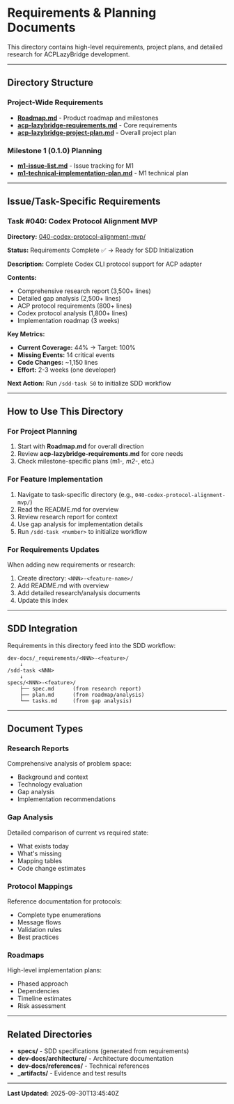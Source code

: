 # Requirements & Planning Documents

This directory contains high-level requirements, project plans, and detailed research for ACPLazyBridge development.

---

## Directory Structure

### Project-Wide Requirements
- **[Roadmap.md](./Roadmap.md)** - Product roadmap and milestones
- **[acp-lazybridge-requirements.md](./acp-lazybridge-requirements.md)** - Core requirements
- **[acp-lazybridge-project-plan.md](./acp-lazybridge-project-plan.md)** - Overall project plan

### Milestone 1 (0.1.0) Planning
- **[m1-issue-list.md](./m1-issue-list.md)** - Issue tracking for M1
- **[m1-technical-implementation-plan.md](./m1-technical-implementation-plan.md)** - M1 technical plan

---

## Issue/Task-Specific Requirements

### Task #040: Codex Protocol Alignment MVP
**Directory:** [040-codex-protocol-alignment-mvp/](./040-codex-protocol-alignment-mvp/)

**Status:** Requirements Complete ✅ → Ready for SDD Initialization

**Description:** Complete Codex CLI protocol support for ACP adapter

**Contents:**
- Comprehensive research report (3,500+ lines)
- Detailed gap analysis (2,500+ lines)
- ACP protocol requirements (800+ lines)
- Codex protocol analysis (1,800+ lines)
- Implementation roadmap (3 weeks)

**Key Metrics:**
- **Current Coverage:** 44% → Target: 100%
- **Missing Events:** 14 critical events
- **Code Changes:** ~1,150 lines
- **Effort:** 2-3 weeks (one developer)

**Next Action:** Run `/sdd-task 50` to initialize SDD workflow

---

## How to Use This Directory

### For Project Planning
1. Start with **Roadmap.md** for overall direction
2. Review **acp-lazybridge-requirements.md** for core needs
3. Check milestone-specific plans (m1-*, m2-*, etc.)

### For Feature Implementation
1. Navigate to task-specific directory (e.g., `040-codex-protocol-alignment-mvp/`)
2. Read the README.md for overview
3. Review research report for context
4. Use gap analysis for implementation details
5. Run `/sdd-task <number>` to initialize workflow

### For Requirements Updates
When adding new requirements or research:
1. Create directory: `<NNN>-<feature-name>/`
2. Add README.md with overview
3. Add detailed research/analysis documents
4. Update this index

---

## SDD Integration

Requirements in this directory feed into the SDD workflow:

```
dev-docs/_requirements/<NNN>-<feature>/
    ↓
/sdd-task <NNN>
    ↓
specs/<NNN>-<feature>/
    ├── spec.md      (from research report)
    ├── plan.md      (from roadmap/analysis)
    └── tasks.md     (from gap analysis)
```

---

## Document Types

### Research Reports
Comprehensive analysis of problem space:
- Background and context
- Technology evaluation
- Gap analysis
- Implementation recommendations

### Gap Analysis
Detailed comparison of current vs required state:
- What exists today
- What's missing
- Mapping tables
- Code change estimates

### Protocol Mappings
Reference documentation for protocols:
- Complete type enumerations
- Message flows
- Validation rules
- Best practices

### Roadmaps
High-level implementation plans:
- Phased approach
- Dependencies
- Timeline estimates
- Risk assessment

---

## Related Directories

- **specs/** - SDD specifications (generated from requirements)
- **dev-docs/architecture/** - Architecture documentation
- **dev-docs/references/** - Technical references
- **_artifacts/** - Evidence and test results

---

**Last Updated:** 2025-09-30T13:45:40Z